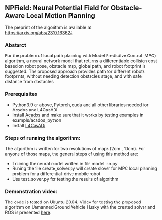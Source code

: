 ## NPField: Neural Potential Field for Obstacle-Aware Local Motion Planning
The preprint of the algorithm is available at 
https://arxiv.org/abs/2310.16362#

### Abstarct
For the problem of local path planning with Model Predictive Control (MPC) algorithm, a neural network model that returns a differentiable collision cost based on robot pose, obstacle map, global path, and robot footprint is suggested. The proposed approach provides path for different robots footprints, without needing detection obstacles stage, and with safe distance from obstacles.

### Prerequisites
- Python3.9 or above, Pytorch, cuda and all other libraries needed for Acados and L4CasADi
- Install [Acados](https://github.com/acados/acados) and make sure that it works by testing examples in exampls/acados_python
- Install [L4CasADi](https://github.com/Tim-Salzmann/l4casadi)

### Steps of running the algorithm:
The algorithm is written for two resolutions of maps (2cm , 10cm). For anyone of those maps, the general steps of using this method are:
- Training the neural model written in file model_nn.py
- Runing the file create_solver.py will create slover for MPC local planning problem for a differential-drive mobile robot
- Use test_solver.py for testing the results of algorithm

### Demonstration video:
The code is tested on Ubuntu 20.04. Video for testing the proposed algorithm on Unmanned Ground Vehicle Husky with the created solver and ROS is presented [here](https://www.youtube.com/watch?v=KL3bfvUwGqs).


